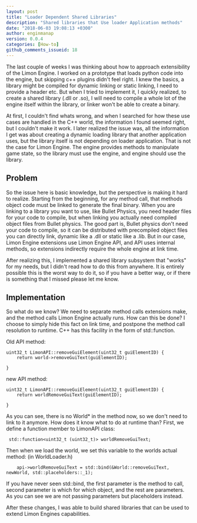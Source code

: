 ```yaml
---
layout: post
title: "Loader Dependent Shared Libraries"
description: "Shared libraries that Use loader Application methods"
date: "2018-06-03 19:08:13 +0300"
author: enginmanap
version: 0.0.4
categories: [How-to]
github_comments_issueid: 18
---
```


The last couple of weeks I was thinking about how to approach extensibility of the Limon Engine. I worked on a prototype that loads python code into the engine, but skipping c++ plugins didn't feel right. I knew the basics, a library might be compiled for dynamic linking or static linking, I need to provide a header etc. But when I tried to implement it, I quickly realized, to create a shared library (.dll or .so), I will need to compile a whole lot of the engine itself within the library, or linker won't be able to create a binary. 

At first, I couldn't find whats wrong, and when I searched for how these use cases are handled in the C++ world, the information I found seemed right, but I couldn't make it work. I later realized the issue was, all the information I get was about creating a dynamic loading library that another application uses, but the library itself is not depending on loader application. That is not the case for Limon Engine. The engine provides methods to manipulate game state, so the library must use the engine, and engine should use the library.

## Problem 
So the issue here is basic knowledge, but the perspective is making it hard to realize. Starting from the beginning, for any method call, that methods object code must be linked to generate the final binary. When you are linking to a library you want to use, like Bullet Physics, you need header files for your code to compile, but when linking you actually need compiled object files from Bullet physics. The good part is, Bullet physics don't need your code to compile, so it can be distributed with precompiled object files you can directly link, dynamic like a .dll or static like a .lib. But in our case, Limon Engine extensions use Limon Engine API, and API uses internal methods, so extensions indirectly require the whole engine at link time.

After realizing this, I implemented a shared library subsystem that "works" for my needs, but I didn't read how to do this from anywhere. It is entirely possible this is the worst way to do it, so if you have a better way, or if there is something that  I missed please let me know.

## Implementation

So what do we know? We need to separate method calls extensions make, and the method calls Limon Engine actually runs. How can this be done? I choose to simply hide this fact on link time, and postpone the method call resolution to runtime. C++ has this facility in the form of std::function.


Old API method: 

```
uint32_t LimonAPI::removeGuiElement(uint32_t guiElementID) {
    return world->removeGuiText(guiElementID);

}
```

new API method:

```
uint32_t LimonAPI::removeGuiElement(uint32_t guiElementID) {
    return worldRemoveGuiText(guiElementID);

}
```

As you can see, there is no World* in the method now, so we don't need to link to it anymore. How does it know what to do at runtime than? First, we define a function member to LimonAPI class:


```
 std::function<uint32_t (uint32_t)> worldRemoveGuiText;
``` 

Then when we load the world, we set this variable to the worlds actual method: (in WorldLoader.h)

```
    api->worldRemoveGuiText = std::bind(&World::removeGuiText, newWorld, std::placeholders::_1);
```

If you have never seen std::bind, the first parameter is the method to call, second parameter is which for which object, and the rest are parameters. As you can see we are not passing parameters but placeholders instead.

After these changes, I was able to build shared libraries that can be used to extend Limon Engines capabilities.

